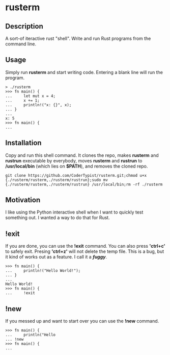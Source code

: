 # rusterm

## Description
A sort-of iteractive rust "shell". Write and run Rust programs from the command line.

## Usage
Simply run __rusterm__ and start writing code. Entering a blank line will run the program.
```
> ./rusterm
>>> fn main() {
...     let mut x = 4;
...     x += 1;
...     println!("x: {}", x);
... }
... 
x: 5
>>> fn main() {
...
```

## Installation
Copy and run this shell command. It clones the repo, makes __rusterm__ and __rustrun__ executable by everybody, moves __rusterm__ and __rustrun__ to __/usr/local/bin__ (which lies on __$PATH__), and removes the cloned repo.
```
git clone https://github.com/CoderTypist/rusterm.git;chmod u+x {./rusterm/rusterm,./rusterm/rustrun};sudo mv {./rusterm/rusterm,./rusterm/rustrun} /usr/local/bin;rm -rf ./rusterm
```

## Motivation
I like using the Python interactive shell when I want to quickly test something out. I wanted a way to do that for Rust.

## !exit
If you are done, you can use the __!exit__ command. You can also press __'ctrl+c'__ to safely exit. Presing __'ctrl+z'__ will not delete the temp file. This is a bug, but it kind of works out as a feature. I call it a ___fuggy___.
```
>>> fn main() {
...     println!("Hello World!");
... }
...  
Hello World!
>>> fn main() {
...     !exit
```

## !new
If you messed up and want to start over you can use the __!new__ command.
```
>>> fn main() {
...     println("Hello
... !new
>>> fn main() {
...
```
